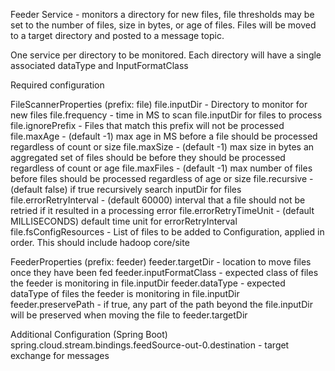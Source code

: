 Feeder Service - monitors a directory for new files, file thresholds may be set to the number of files, size in bytes, or age of files. Files will be moved to a target directory and posted to a message topic.

One service per directory to be monitored. Each directory will have a single associated dataType and InputFormatClass

Required configuration

FileScannerProperties (prefix: file)
file.inputDir - Directory to monitor for new files
file.frequency - time in MS to scan file.inputDir for files to process
file.ignorePrefix - Files that match this prefix will not be processed
file.maxAge - (default -1) max age in MS before a file should be processed regardless of count or size
file.maxSize - (default -1) max size in bytes an aggregated set of files should be before they should be processed regardless of count or age
file.maxFiles - (default -1) max number of files before files should be processed regardless of age or size
file.recursive - (default false) if true recursively search inputDir for files
file.errorRetryInterval - (default 60000) interval that a file should not be retried if it resulted in a processing error
file.errorRetryTimeUnit - (default MILLISECONDS) default time unit for errorRetryInterval
file.fsConfigResources - List of files to be added to Configuration, applied in order. This should include hadoop core/site 

FeederProperties (prefix: feeder)
feeder.targetDir - location to move files once they have been fed
feeder.inputFormatClass - expected class of files the feeder is monitoring in file.inputDir
feeder.dataType - expected dataType of files the feeder is monitoring in file.inputDir
feeder.preservePath - if true, any part of the path beyond the file.inputDir will be preserved when moving the file to feeder.targetDir

Additional Configuration (Spring Boot)
spring.cloud.stream.bindings.feedSource-out-0.destination - target exchange for messages